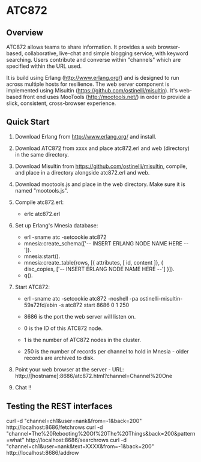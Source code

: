 ATC872
======
Overview
--------
ATC872 allows teams to share information.  It provides a web browser-based, collaborative, live-chat
and simple blogging service, with keyword searching.  Users contribute and converse within "channels" which
are specified within the URL used.

It is build using Erlang (http://www.erlang.org/) and is designed to run across multiple hosts for
resilience.  The web server component is implemented using Misultin (https://github.com/ostinelli/misultin).
It's web-based front end uses MooTools (http://mootools.net/) in order to provide a slick, consistent,
cross-browser experience.

Quick Start
-----------
1) Download Erlang from http://www.erlang.org/ and install.

2) Download ATC872 from xxxx and place atc872.erl and web (directory) in the same directory.

3) Download Misultin from https://github.com/ostinelli/misultin, compile, and place in a directory
   alongside atc872.erl and web.

4) Download mootools.js and place in the web directory.  Make sure it is named "mootools.js".

5) Compile atc872.erl:
   - erlc atc872.erl

6) Set up Erlang's Mnesia database:
   - erl -sname atc -setcookie atc872
   - mnesia:create_schema(['-- INSERT ERLANG NODE NAME HERE --']).
   - mnesia:start().
   - mnesia:create_table(rows, [{ attributes, [ id, content ]}, { disc_copies, ['-- INSERT ERLANG NODE NAME HERE --'] }]).
   - q().

7) Start ATC872:
   - erl -sname atc -setcookie atc872 -noshell -pa ostinelli-misultin-59a72fd/ebin -s atc872 start 8686 0 1 250

   - 8686 is the port the web server will listen on.
   - 0 is the ID of this ATC872 node.
   - 1 is the number of ATC872 nodes in the cluster.
   - 250 is the number of records per channel to hold in Mnesia - older records are archived to disk.

8) Point your web browser at the server - URL:
   http://[hostname]:8686/atc872.html?channel=Channel%20One

9) Chat !!

Testing the REST interfaces
---------------------------
curl -d "channel=ch1&user=nank&from=-1&back=200" http://localhost:8686/fetchrows
curl -d "channel=The%20Rebooting%20Of%20The%20Things&back=200&pattern=what" http://localhost:8686/searchrows
curl -d "channel=ch1&user=nank&text=XXXX&from=-1&back=200" http://localhost:8686/addrow

